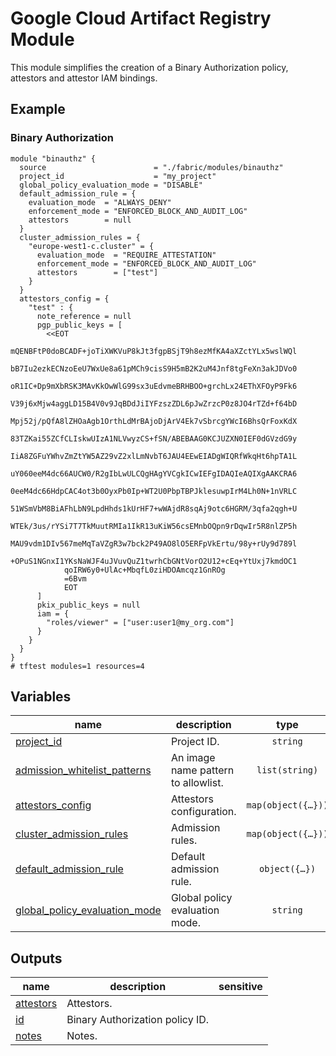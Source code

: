 # Google Cloud Artifact Registry Module

This module simplifies the creation of a Binary Authorization policy, attestors and attestor IAM bindings.

## Example

### Binary Authorization

```hcl
module "binauthz" {
  source                        = "./fabric/modules/binauthz"
  project_id                    = "my_project"
  global_policy_evaluation_mode = "DISABLE"
  default_admission_rule = {
    evaluation_mode  = "ALWAYS_DENY"
    enforcement_mode = "ENFORCED_BLOCK_AND_AUDIT_LOG"
    attestors        = null
  }
  cluster_admission_rules = {
    "europe-west1-c.cluster" = {
      evaluation_mode  = "REQUIRE_ATTESTATION"
      enforcement_mode = "ENFORCED_BLOCK_AND_AUDIT_LOG"
      attestors        = ["test"]
    }
  }
  attestors_config = {
    "test" : {
      note_reference = null
      pgp_public_keys = [
        <<EOT
            mQENBFtP0doBCADF+joTiXWKVuP8kJt3fgpBSjT9h8ezMfKA4aXZctYLx5wslWQl
            bB7Iu2ezkECNzoEeU7WxUe8a61pMCh9cisS9H5mB2K2uM4Jnf8tgFeXn3akJDVo0
            oR1IC+Dp9mXbRSK3MAvKkOwWlG99sx3uEdvmeBRHBOO+grchLx24EThXFOyP9Fk6
            V39j6xMjw4aggLD15B4V0v9JqBDdJiIYFzszZDL6pJwZrzcP0z8JO4rTZd+f64bD
            Mpj52j/pQfA8lZHOaAgb1OrthLdMrBAjoDjArV4Ek7vSbrcgYWcI6BhsQrFoxKdX
            83TZKai55ZCfCLIskwUIzA1NLVwyzCS+fSN/ABEBAAG0KCJUZXN0IEF0dGVzdG9y
            IiA8ZGFuYWhvZmZtYW5AZ29vZ2xlLmNvbT6JAU4EEwEIADgWIQRfWkqHt6hpTA1L
            uY060eeM4dc66AUCW0/R2gIbLwULCQgHAgYVCgkICwIEFgIDAQIeAQIXgAAKCRA6
            0eeM4dc66HdpCAC4ot3b0OyxPb0Ip+WT2U0PbpTBPJklesuwpIrM4Lh0N+1nVRLC
            51WSmVbM8BiAFhLbN9LpdHhds1kUrHF7+wWAjdR8sqAj9otc6HGRM/3qfa2qgh+U
            WTEk/3us/rYSi7T7TkMuutRMIa1IkR13uKiW56csEMnbOQpn9rDqwIr5R8nlZP5h
            MAU9vdm1DIv567meMqTaVZgR3w7bck2P49AO8lO5ERFpVkErtu/98y+rUy9d789l
            +OPuS1NGnxI1YKsNaWJF4uJVuvQuZ1twrhCbGNtVorO2U12+cEq+YtUxj7kmdOC1
            qoIRW6y0+UlAc+MbqfL0ziHDOAmcqz1GnROg
            =6Bvm
            EOT
      ]
      pkix_public_keys = null
      iam = {
        "roles/viewer" = ["user:user1@my_org.com"]
      }
    }
  }
}
# tftest modules=1 resources=4

```
<!-- BEGIN TFDOC -->

## Variables

| name | description | type | required | default |
|---|---|:---:|:---:|:---:|
| [project_id](variables.tf#L68) | Project ID. | <code>string</code> | ✓ |  |
| [admission_whitelist_patterns](variables.tf#L17) | An image name pattern to allowlist. | <code>list&#40;string&#41;</code> |  | <code>null</code> |
| [attestors_config](variables.tf#L23) | Attestors configuration. | <code title="map&#40;object&#40;&#123;&#10;  note_reference  &#61; string&#10;  iam             &#61; map&#40;list&#40;string&#41;&#41;&#10;  pgp_public_keys &#61; list&#40;string&#41;&#10;  pkix_public_keys &#61; list&#40;object&#40;&#123;&#10;    id                  &#61; string&#10;    public_key_pem      &#61; string&#10;    signature_algorithm &#61; string&#10;  &#125;&#41;&#41;&#10;&#125;&#41;&#41;">map&#40;object&#40;&#123;&#8230;&#125;&#41;&#41;</code> |  | <code>null</code> |
| [cluster_admission_rules](variables.tf#L38) | Admission rules. | <code title="map&#40;object&#40;&#123;&#10;  evaluation_mode  &#61; string&#10;  enforcement_mode &#61; string&#10;  attestors        &#61; list&#40;string&#41;&#10;&#125;&#41;&#41;">map&#40;object&#40;&#123;&#8230;&#125;&#41;&#41;</code> |  | <code>null</code> |
| [default_admission_rule](variables.tf#L48) | Default admission rule. | <code title="object&#40;&#123;&#10;  evaluation_mode  &#61; string&#10;  enforcement_mode &#61; string&#10;  attestors        &#61; list&#40;string&#41;&#10;&#125;&#41;">object&#40;&#123;&#8230;&#125;&#41;</code> |  | <code title="&#123;&#10;  evaluation_mode  &#61; &#34;ALWAYS_ALLOW&#34;&#10;  enforcement_mode &#61; &#34;ENFORCED_BLOCK_AND_AUDIT_LOG&#34;&#10;  attestors        &#61; null&#10;&#125;">&#123;&#8230;&#125;</code> |
| [global_policy_evaluation_mode](variables.tf#L62) | Global policy evaluation mode. | <code>string</code> |  | <code>null</code> |

## Outputs

| name | description | sensitive |
|---|---|:---:|
| [attestors](outputs.tf#L17) | Attestors. |  |
| [id](outputs.tf#L25) | Binary Authorization policy ID. |  |
| [notes](outputs.tf#L30) | Notes. |  |

<!-- END TFDOC -->
